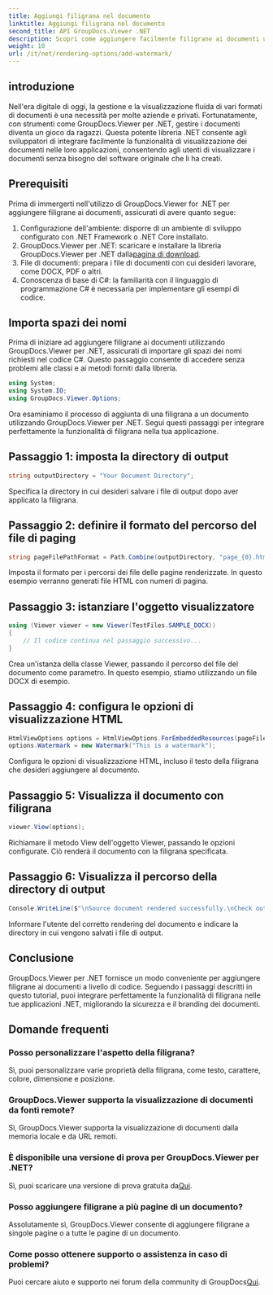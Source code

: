 ```yaml
---
title: Aggiungi filigrana nel documento
linktitle: Aggiungi filigrana nel documento
second_title: API GroupDocs.Viewer .NET
description: Scopri come aggiungere facilmente filigrane ai documenti utilizzando GroupDocs.Viewer per .NET. Migliora la sicurezza e il branding dei documenti con questo tutorial facile da seguire.
weight: 10
url: /it/net/rendering-options/add-watermark/
---
```

## introduzione
Nell'era digitale di oggi, la gestione e la visualizzazione fluida di vari formati di documenti è una necessità per molte aziende e privati. Fortunatamente, con strumenti come GroupDocs.Viewer per .NET, gestire i documenti diventa un gioco da ragazzi. Questa potente libreria .NET consente agli sviluppatori di integrare facilmente la funzionalità di visualizzazione dei documenti nelle loro applicazioni, consentendo agli utenti di visualizzare i documenti senza bisogno del software originale che li ha creati.
## Prerequisiti
Prima di immergerti nell'utilizzo di GroupDocs.Viewer for .NET per aggiungere filigrane ai documenti, assicurati di avere quanto segue:
1. Configurazione dell'ambiente: disporre di un ambiente di sviluppo configurato con .NET Framework o .NET Core installato.
2.  GroupDocs.Viewer per .NET: scaricare e installare la libreria GroupDocs.Viewer per .NET dalla[pagina di download](https://releases.groupdocs.com/viewer/net/).
3. File di documenti: prepara i file di documenti con cui desideri lavorare, come DOCX, PDF o altri.
4. Conoscenza di base di C#: la familiarità con il linguaggio di programmazione C# è necessaria per implementare gli esempi di codice.

## Importa spazi dei nomi
Prima di iniziare ad aggiungere filigrane ai documenti utilizzando GroupDocs.Viewer per .NET, assicurati di importare gli spazi dei nomi richiesti nel codice C#. Questo passaggio consente di accedere senza problemi alle classi e ai metodi forniti dalla libreria.

```csharp
using System;
using System.IO;
using GroupDocs.Viewer.Options;
```

Ora esaminiamo il processo di aggiunta di una filigrana a un documento utilizzando GroupDocs.Viewer per .NET. Segui questi passaggi per integrare perfettamente la funzionalità di filigrana nella tua applicazione.
## Passaggio 1: imposta la directory di output
```csharp
string outputDirectory = "Your Document Directory";
```
Specifica la directory in cui desideri salvare i file di output dopo aver applicato la filigrana.
## Passaggio 2: definire il formato del percorso del file di paging
```csharp
string pageFilePathFormat = Path.Combine(outputDirectory, "page_{0}.html");
```
Imposta il formato per i percorsi dei file delle pagine renderizzate. In questo esempio verranno generati file HTML con numeri di pagina.
## Passaggio 3: istanziare l'oggetto visualizzatore
```csharp
using (Viewer viewer = new Viewer(TestFiles.SAMPLE_DOCX))
{
    // Il codice continua nel passaggio successivo...
}
```
Crea un'istanza della classe Viewer, passando il percorso del file del documento come parametro. In questo esempio, stiamo utilizzando un file DOCX di esempio.
## Passaggio 4: configura le opzioni di visualizzazione HTML
```csharp
HtmlViewOptions options = HtmlViewOptions.ForEmbeddedResources(pageFilePathFormat);
options.Watermark = new Watermark("This is a watermark");
```
Configura le opzioni di visualizzazione HTML, incluso il testo della filigrana che desideri aggiungere al documento.
## Passaggio 5: Visualizza il documento con filigrana
```csharp
viewer.View(options);
```
Richiamare il metodo View dell'oggetto Viewer, passando le opzioni configurate. Ciò renderà il documento con la filigrana specificata.
## Passaggio 6: Visualizza il percorso della directory di output
```csharp
Console.WriteLine($"\nSource document rendered successfully.\nCheck output in {outputDirectory}.");
```
Informare l'utente del corretto rendering del documento e indicare la directory in cui vengono salvati i file di output.

## Conclusione
GroupDocs.Viewer per .NET fornisce un modo conveniente per aggiungere filigrane ai documenti a livello di codice. Seguendo i passaggi descritti in questo tutorial, puoi integrare perfettamente la funzionalità di filigrana nelle tue applicazioni .NET, migliorando la sicurezza e il branding dei documenti.
## Domande frequenti
### Posso personalizzare l'aspetto della filigrana?
Sì, puoi personalizzare varie proprietà della filigrana, come testo, carattere, colore, dimensione e posizione.
### GroupDocs.Viewer supporta la visualizzazione di documenti da fonti remote?
Sì, GroupDocs.Viewer supporta la visualizzazione di documenti dalla memoria locale e da URL remoti.
### È disponibile una versione di prova per GroupDocs.Viewer per .NET?
Sì, puoi scaricare una versione di prova gratuita da[Qui](https://releases.groupdocs.com/).
### Posso aggiungere filigrane a più pagine di un documento?
Assolutamente sì, GroupDocs.Viewer consente di aggiungere filigrane a singole pagine o a tutte le pagine di un documento.
### Come posso ottenere supporto o assistenza in caso di problemi?
 Puoi cercare aiuto e supporto nei forum della community di GroupDocs[Qui](https://forum.groupdocs.com/c/viewer/9).